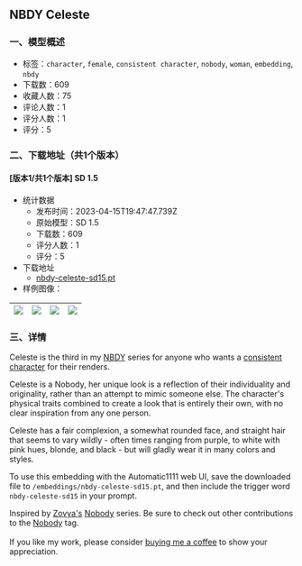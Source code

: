 ## NBDY Celeste
### 一、模型概述

- 标签：`character`, `female`, `consistent character`, `nobody`, `woman`, `embedding`, `nbdy`
- 下载数：609
- 收藏人数：75
- 评论人数：1
- 评分人数：1
- 评分：5

### 二、下载地址（共1个版本）

#### [版本1/共1个版本] SD 1.5

- 统计数据
  - 发布时间：2023-04-15T19:47:47.739Z
  - 原始模型：SD 1.5
  - 下载数：609
  - 评分人数：1
  - 评分：5
- 下载地址
  - [nbdy-celeste-sd15.pt](https://civitai.com/api/download/models/46080)
- 样例图像：

| <img src="https://image.civitai.com/xG1nkqKTMzGDvpLrqFT7WA/0647e44f-012f-4906-f653-8bbb9b239c00/width=450/502652.jpeg" /> | <img src="https://image.civitai.com/xG1nkqKTMzGDvpLrqFT7WA/61075376-bfc6-44d3-d301-a380dab82f00/width=450/504262.jpeg" /> | <img src="https://image.civitai.com/xG1nkqKTMzGDvpLrqFT7WA/19e5028f-67ed-40fd-4a1d-b6c419e1ed00/width=450/504264.jpeg" /> | <img src="https://image.civitai.com/xG1nkqKTMzGDvpLrqFT7WA/adfc90dc-e7ad-420f-b554-3ce3f54da600/width=450/503011.jpeg" /> |
| ---- | ---- | ---- | ---- |


### 三、详情
<p>Celeste is the third in my <a target="_blank" rel="ugc" href="https://civitai.com/tag/NBDY">NBDY</a> series for anyone who wants a <a target="_blank" rel="ugc" href="https://civitai.com/tag/consistent%20character">consistent character</a> for their renders.</p><p></p><p>Celeste is a Nobody, her unique look is a reflection of their individuality and originality, rather than an attempt to mimic someone else. The character's physical traits combined to create a look that is entirely their own, with no clear inspiration from any one person.</p><p></p><p>Celeste has a fair complexion, a somewhat rounded face, and straight hair that seems to vary wildly - often times ranging from purple, to white with pink hues, blonde, and black - but will gladly wear it in many colors and styles.</p><p></p><p>To use this embedding with the Automatic1111 web UI, save the downloaded file to <code>/embeddings/nbdy-celeste-sd15.pt</code>, and then include the trigger word <code>nbdy-celeste-sd15</code> in your prompt.</p><p></p><p>Inspired by <a target="_blank" rel="ugc" href="https://civitai.com/user/Zovya">Zovya's</a> <a target="_blank" rel="ugc" href="https://civitai.com/tag/nobody">Nobody</a> series. Be sure to check out other contributions to the <a target="_blank" rel="ugc" href="https://civitai.com/tag/nobody">Nobody</a> tag.<br /><br />If you like my work, please consider <a rel="ugc" href="https://ko-fi.com/haruga">buying me a coffee</a> to show your appreciation.</p>